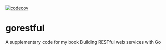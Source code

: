 [![codecov](https://codecov.io/gh/narenaryan/gorestful/branch/master/graph/badge.svg)](https://codecov.io/gh/narenaryan/gorestful)

# gorestful
A supplementary code for my book Building RESTful web services with Go
